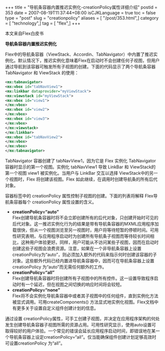 +++
title = "导航条容器内置推迟实例化-creationPolicy属性详细介绍"
postid = 353
date = 2007-08-19T11:37:44+08:00
isCJKLanguage = true
toc = false
type = "post"
slug = "creationpolicy"
aliases = [ "/post/353.html",]
category = [ "technology",]
tag = [ "flex",]
+++


本文来自Flex白皮书

**导航条容器内置推迟实例化**  

Flex中的导航条容器（ViewStack、Accordin、TabNavigator）中内置了推迟实例化。默认情况下，推迟实例化意味着Flex在启动时不会创建任何子视图，但用户通过导航到该容器可触发所有子视图的创建。下面的代码显示了两个导航条容器 TabNavigator 和 ViewStack 的使用：

``` xml
<mx:tabnavigator>
<mx:vbox id="tabNavView1">
<mx:linkbar dataprovider="myViewStack">
<mx:viewstack id="myViewStack">
<mx:vbox id="view1">
</mx:vbox>
<mx:vbox id="view2">
</mx:vbox>
<mx:vbox id="view3">
</mx:vbox>
</mx:viewstack>
</mx:linkbar>
<mx:vbox id="tabNavView2">
</mx:vbox>
</mx:vbox>
</mx:tabnavigator>
```

TabNavigator 容器创建了 tabNavView1，因为它是 Flex 实例化 TabNavigator容器时显示的第一个视图。实例化 tabNavView1 导致 LinkBar 和 ViewStack的第一个视图 view1 被实例化。当用户与 LinkBar 交互以选择 ViewStack中的另一个视图时，Flex 将创建该视图。Flex 如此继续，在调用时创建导航条的所有后代对象。

容器标签中的 creationPolicy 属性控制子视图的创建。下面的列表将解释 Flex导航条容器每个 creationPolicy 属性设置的含义。  
<!--more-->

-   **creationPolicy=“auto”**  
    Flex创建导航条容器时将不会立即创建所有的后代对象，只创建开始时可见的后代对象。这一推迟实例化行为的结果是带有导航条容器的MXML应用程序加载很快，但从一个视图浏览至另一视图时，用户将等待短暂的停顿时间。可用性研究表明，与应用程序启动时为创建所有导航条子视图而等待较长时间相比，这种用户体验更好。同样，用户可能从不访问某些子视图，因而在启动时创建这些子视图会浪费资源。注意，如果在一个非导航条容器上设置creationPolicy为“auto”，则必须加入额外的代码来指示何时创建该容器的子对象。这些额外代码已经内置进导航条容器中，因而可在导航条容器上设置creationPolicy 为“auto”而无需任何额外的工作。
-   **creationPolicy=“all”**  
    Flex创建导航条容器时将创建所有子视图中的所有控件。这一设置导致程序启动时有一个延迟，但在视图之间切换的响应时间将会较短。
-   **creationPolicy=“none”**  
    Flex将不会实例化导航条容器中或者其子视图中的任何组件，直到实例化方法被显式调用。可用createComponents() 方法显式地实例化视图。Flex文档中有更多关于设置自定义组件创建计划的信息。

通过设置 creationPolicy属性，可手工创建子视图，并决定在应用程序架构的何处发生创建导航条容器子视图所需的资源占用。可用性研究显示，使用auto设置可取得较好的用户体验。一个常见的错误会延长应用程序启动时间，即错误地在某一个导航条容器上设定creationPolicy=“all”。仅当能确保组件创建计划足够高效时可设置creationPolicy 为“all”。

